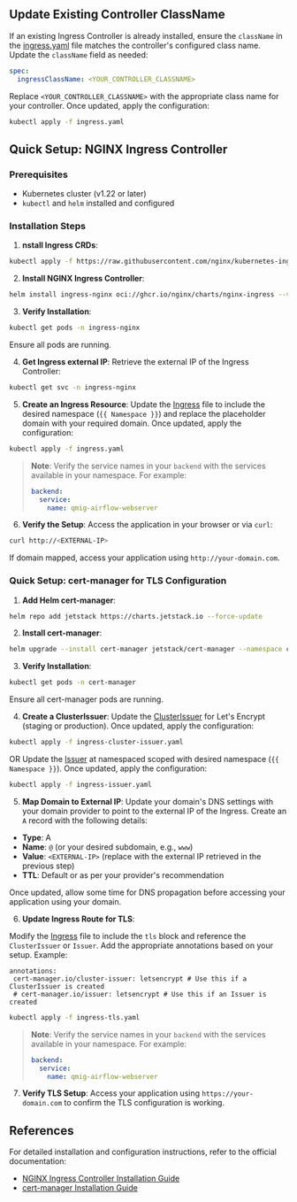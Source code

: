 ## Update Existing Controller ClassName

If an existing Ingress Controller is already installed, ensure the `className` in the [ingress.yaml](ingress.yaml) file matches the controller's configured class name. Update the `className` field as needed:

```yaml
spec:
  ingressClassName: <YOUR_CONTROLLER_CLASSNAME>
```

Replace `<YOUR_CONTROLLER_CLASSNAME>` with the appropriate class name for your controller. Once updated, apply the configuration:

```bash
kubectl apply -f ingress.yaml
```

## Quick Setup: NGINX Ingress Controller

### Prerequisites
- Kubernetes cluster (v1.22 or later)
- `kubectl` and `helm` installed and configured

### Installation Steps

1. **nstall Ingress CRDs**:
  ```bash
  kubectl apply -f https://raw.githubusercontent.com/nginx/kubernetes-ingress/v5.0.0/deploy/crds.yaml
  ```

2. **Install NGINX Ingress Controller**:
  ```bash
  helm install ingress-nginx oci://ghcr.io/nginx/charts/nginx-ingress --version 2.1.0 --create-namespace -n ingress-nginx
  ```

3. **Verify Installation**:
  ```bash
  kubectl get pods -n ingress-nginx
  ```

  Ensure all pods are running.

4. **Get Ingress external IP**:
  Retrieve the external IP of the Ingress Controller:
  ```bash
  kubectl get svc -n ingress-nginx
  ```
  
5. **Create an Ingress Resource**:
  Update the [Ingress](ingress.yaml) file to include the desired namespace (`{{ Namespace }}`) and replace the placeholder domain with your required domain. Once updated, apply the configuration:

  ```bash
  kubectl apply -f ingress.yaml
  ```

  > **Note**: Verify the service names in your `backend` with the services available in your namespace. For example:
  > ```yaml
  > backend:
  >   service:
  >     name: qmig-airflow-webserver
  > ```

6. **Verify the Setup**:
  Access the application in your browser or via `curl`:
  ```bash
  curl http://<EXTERNAL-IP>
  ```

  If domain mapped, access your application using `http://your-domain.com`.


### Quick Setup: cert-manager for TLS Configuration

1. **Add Helm cert-manager**:
  ```bash
  helm repo add jetstack https://charts.jetstack.io --force-update
  ```

2. **Install cert-manager**:
  ```bash
  helm upgrade --install cert-manager jetstack/cert-manager --namespace cert-manager --set crds.enabled=true --create-namespace
  ```

3. **Verify Installation**:
  ```bash
  kubectl get pods -n cert-manager
  ```

  Ensure all cert-manager pods are running.

4. **Create a ClusterIssuer**:
  Update the [ClusterIssuer](ingress-cluster-issuer.yaml) for Let's Encrypt (staging or production). Once updated, apply the configuration:
  
  ```bash
  kubectl apply -f ingress-cluster-issuer.yaml
  ```
  
  OR
  Update the [Issuer](ingress-issuer.yaml) at namespaced scoped with desired namespace (`{{ Namespace }}`). Once updated, apply the configuration:
  
  ```bash
  kubectl apply -f ingress-issuer.yaml
  ```

5. **Map Domain to External IP**:
  Update your domain's DNS settings with your domain provider to point to the external IP of the Ingress. Create an `A` record with the following details:

  - **Type**: A
  - **Name**: `@` (or your desired subdomain, e.g., `www`)
  - **Value**: `<EXTERNAL-IP>` (replace with the external IP retrieved in the previous step)
  - **TTL**: Default or as per your provider's recommendation

  Once updated, allow some time for DNS propagation before accessing your application using your domain.

6. **Update Ingress Route for TLS**:

  Modify the [Ingress](ingress-tls.yaml) file to include the `tls` block and reference the `ClusterIssuer` or `Issuer`. Add the appropriate annotations based on your setup. Example:

    annotations:
     cert-manager.io/cluster-issuer: letsencrypt # Use this if a ClusterIssuer is created
     # cert-manager.io/issuer: letsencrypt # Use this if an Issuer is created

  ```bash
  kubectl apply -f ingress-tls.yaml
  ```

  > **Note**: Verify the service names in your `backend` with the services available in your namespace. For example:
  > ```yaml
  > backend:
  >   service:
  >     name: qmig-airflow-webserver
  > ```

7. **Verify TLS Setup**:
  Access your application using `https://your-domain.com` to confirm the TLS configuration is working.


## References

For detailed installation and configuration instructions, refer to the official documentation:

- [NGINX Ingress Controller Installation Guide](https://docs.nginx.com/nginx-ingress-controller/installation/installing-nic/installation-with-helm/)
- [cert-manager Installation Guide](https://cert-manager.io/docs/installation/helm/)

